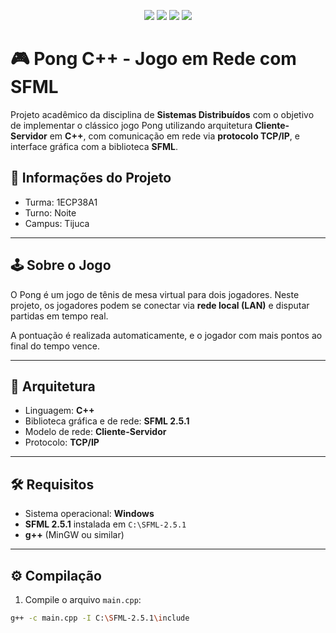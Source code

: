<p align="center">
  <img src="https://img.shields.io/badge/C%2B%2B-00599C?style=for-the-badge&logo=c%2B%2B&logoColor=white" />
  <img src="https://img.shields.io/badge/SFML-2.5.1-green?style=for-the-badge&logo=sfml&logoColor=white" />
  <img src="https://img.shields.io/badge/TCP%2FIP-004d99?style=for-the-badge&logo=protocols&logoColor=white" />
  <img src="https://img.shields.io/badge/Cliente--Servidor-Model-yellow?style=for-the-badge" />
</p>

# 🎮 Pong C++ - Jogo em Rede com SFML

Projeto acadêmico da disciplina de **Sistemas Distribuídos** com o objetivo de implementar o clássico jogo Pong utilizando arquitetura **Cliente-Servidor** em **C++**, com comunicação em rede via **protocolo TCP/IP**, e interface gráfica com a biblioteca **SFML**.


## 🏫 Informações do Projeto

- Turma: 1ECP38A1
- Turno: Noite
- Campus: Tijuca

---

## 🕹️ Sobre o Jogo

O Pong é um jogo de tênis de mesa virtual para dois jogadores. Neste projeto, os jogadores podem se conectar via **rede local (LAN)** e disputar partidas em tempo real.

A pontuação é realizada automaticamente, e o jogador com mais pontos ao final do tempo vence.

---

## 🧱 Arquitetura

- Linguagem: **C++**
- Biblioteca gráfica e de rede: **SFML 2.5.1**
- Modelo de rede: **Cliente-Servidor**
- Protocolo: **TCP/IP**

---

## 🛠️ Requisitos

- Sistema operacional: **Windows**
- **SFML 2.5.1** instalada em `C:\SFML-2.5.1`
- **g++** (MinGW ou similar)

---

## ⚙️ Compilação

1. Compile o arquivo `main.cpp`:

```bash
g++ -c main.cpp -I C:\SFML-2.5.1\include
